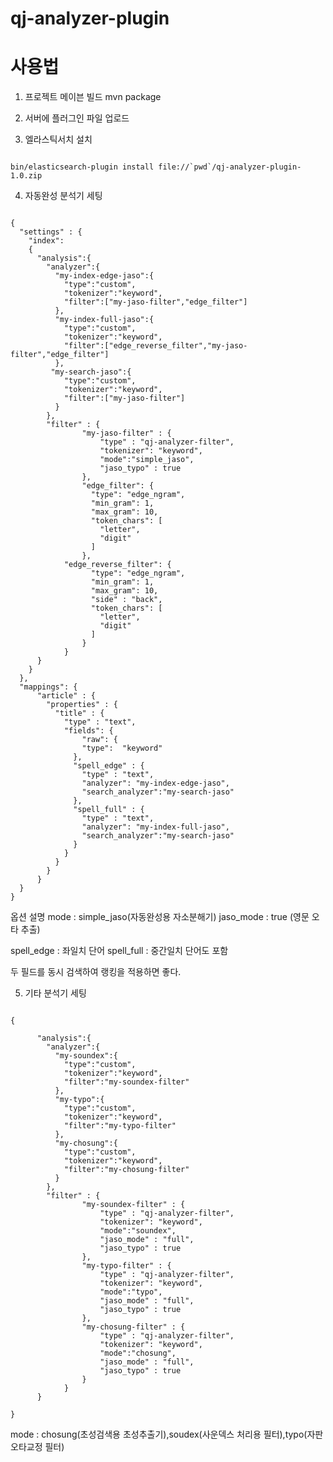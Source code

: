 # qj-analyzer-plugin



# 사용법

1) 프로젝트 메이븐 빌드
mvn package

2) 서버에 플러그인 파일 업로드


3) 엘라스틱서치 설치
<pre><code>
bin/elasticsearch-plugin install file://`pwd`/qj-analyzer-plugin-1.0.zip
</code></pre>

4) 자동완성 분석기 세팅
<pre><code>
{
  "settings" : {
    "index":
    {
      "analysis":{
        "analyzer":{
          "my-index-edge-jaso":{
            "type":"custom",
            "tokenizer":"keyword",
            "filter":["my-jaso-filter","edge_filter"]
          },
          "my-index-full-jaso":{
            "type":"custom",
            "tokenizer":"keyword",
            "filter":["edge_reverse_filter","my-jaso-filter","edge_filter"]
          },
         "my-search-jaso":{
            "type":"custom",
            "tokenizer":"keyword",
            "filter":["my-jaso-filter"]
          }
        },
        "filter" : {
                "my-jaso-filter" : {
                    "type" : "qj-analyzer-filter",
                    "tokenizer": "keyword",
                    "mode":"simple_jaso",
                    "jaso_typo" : true
                },
                "edge_filter": {
                  "type": "edge_ngram",
                  "min_gram": 1,
                  "max_gram": 10,
                  "token_chars": [
                    "letter",
                    "digit"
                  ]
                },
            "edge_reverse_filter": {
                  "type": "edge_ngram",
                  "min_gram": 1,
                  "max_gram": 10,
                  "side" : "back",
                  "token_chars": [
                    "letter",
                    "digit"
                  ]
                }
            }
      }
    }
  },
  "mappings": {
      "article" : {
        "properties" : {
          "title" : {
            "type" : "text",
            "fields": {
                "raw": {
                "type":  "keyword"
              },
              "spell_edge" : {
                "type" : "text",
                "analyzer": "my-index-edge-jaso",
                "search_analyzer":"my-search-jaso"
              },
              "spell_full" : {
                "type" : "text",
                "analyzer": "my-index-full-jaso",
                "search_analyzer":"my-search-jaso"
              }
            }
          }
        }
      }
  }
}
</code></pre>


옵션 설명
mode : simple_jaso(자동완성용 자소분해기)
jaso_mode : true (영문 오타 추출)

spell_edge  : 좌일치 단어
spell_full  : 중간일치 단어도 포함

두 필드를 동시 검색하여 랭킹을 적용하면 좋다.



5) 기타 분석기 세팅
<pre><code>
{

      "analysis":{
        "analyzer":{
          "my-soundex":{
            "type":"custom",
            "tokenizer":"keyword",
            "filter":"my-soundex-filter"
          },
          "my-typo":{
            "type":"custom",
            "tokenizer":"keyword",
            "filter":"my-typo-filter"
          },
          "my-chosung":{
            "type":"custom",
            "tokenizer":"keyword",
            "filter":"my-chosung-filter"
          }
        },
        "filter" : {
                "my-soundex-filter" : {
                    "type" : "qj-analyzer-filter",
                    "tokenizer": "keyword",
                    "mode":"soundex",
                    "jaso_mode" : "full",
                    "jaso_typo" : true
                },
                "my-typo-filter" : {
                    "type" : "qj-analyzer-filter",
                    "tokenizer": "keyword",
                    "mode":"typo",
                    "jaso_mode" : "full",
                    "jaso_typo" : true
                },
                "my-chosung-filter" : {
                    "type" : "qj-analyzer-filter",
                    "tokenizer": "keyword",
                    "mode":"chosung",
                    "jaso_mode" : "full",
                    "jaso_typo" : true
                }
            }
      }

}
</code></pre>

mode : chosung(초성검색용 초성추출기),soudex(사운덱스 처리용 필터),typo(자판 오타교정 필터)


   
